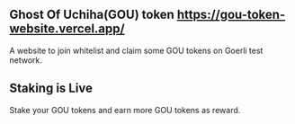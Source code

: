 
## Ghost Of Uchiha(GOU) token https://gou-token-website.vercel.app/

A website to join whitelist and claim some GOU tokens on Goerli test network.

## Staking is Live

Stake your GOU tokens and earn more GOU tokens as reward.
